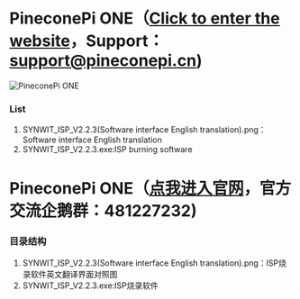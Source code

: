 # PineconePi ONE（[Click to enter the website](http://www.pineconepi.cn)，Support：support@pineconepi.cn)
![PineconePi ONE](https://github.com/pineconepi/PineconePi_ONE/raw/master/Image/PineconePiONE.png)


###  **List** 

1. SYNWIT_ISP_V2.2.3(Software interface English translation).png：Software interface English translation
2. SYNWIT_ISP_V2.2.3.exe:ISP burning software



# PineconePi ONE（[点我进入官网](http://www.pineconepi.cn)，官方交流企鹅群：481227232)


###  **目录结构** 

1. SYNWIT_ISP_V2.2.3(Software interface English translation).png：ISP烧录软件英文翻译界面对照图
2. SYNWIT_ISP_V2.2.3.exe:ISP烧录软件